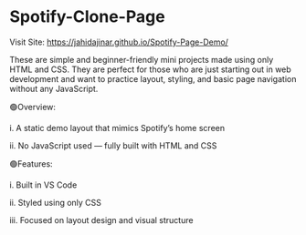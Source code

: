 # Spotify-Clone-Page
Visit Site: https://jahidajinar.github.io/Spotify-Page-Demo/

These are simple and beginner-friendly mini projects made using only HTML and CSS. They are perfect for those who are just starting out in web development and want to practice layout, styling, and basic page navigation without any JavaScript.

🟢Overview:

i. A static demo layout that mimics Spotify’s home screen

ii. No JavaScript used — fully built with HTML and CSS

🟢Features:

i. Built in VS Code

ii. Styled using only CSS

iii. Focused on layout design and visual structure
